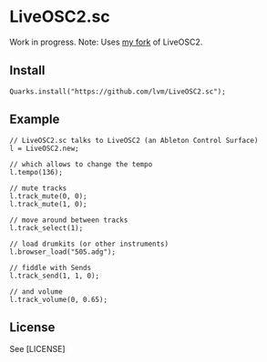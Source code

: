 # LiveOSC2.sc

Work in progress.
Note: Uses [my fork](https://github.com/lvm/LiveOSC2) of LiveOSC2.

## Install

`Quarks.install("https://github.com/lvm/LiveOSC2.sc");`

## Example

```
// LiveOSC2.sc talks to LiveOSC2 (an Ableton Control Surface)
l = LiveOSC2.new;

// which allows to change the tempo
l.tempo(136);

// mute tracks
l.track_mute(0, 0);
l.track_mute(1, 0);

// move around between tracks
l.track_select(1);

// load drumkits (or other instruments)
l.browser_load("505.adg");

// fiddle with Sends
l.track_send(1, 1, 0);

// and volume
l.track_volume(0, 0.65);
```

## License

See [LICENSE]